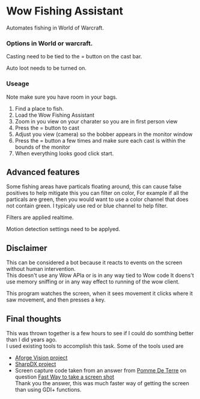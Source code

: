# Wow Fishing Assistant
Automates fishing in World of Warcraft.

### Options in World or warcraft.
Casting need to be tied to the = button on the cast bar.

Auto loot needs to be turned on.

### Useage
Note make sure you have room in your bags.

1. Find a place to fish.
2. Load the Wow Fishing Assistant
3. Zoom in you view on your charater so you are in first person view
4. Press the = button to cast
5. Adjust you view (camera) so the bobber appears in the monitor window
6. Press the = button a few times and make sure each cast is within the bounds of the monitor
7. When everything looks good click start.

## Advanced features
Some fishing areas have particals floating around, this can cause false positives to help mitigate this you can filter on color,
For example if all the particals are green,  then you would want to use a color channel that does not contain green.
I typicaly use red or blue channel to help filter.

Filters are applied realtime.

Motion detection settings need to be applyed.

## Disclaimer
This can be considered a bot because it reacts to events on the screen without human intervention.  
This doesn't use any Wow APIa or is in any way tied to Wow code It doens't use memory sniffing or in any way effect to running of the wow client. 

This program watches the screen, when it sees movement it clicks where it saw movement, and then presses a key. 

## Final thoughts
This was thrown together is a few hours to see if I could do somthing better than I did years ago.  
I used existing tools to accomplish this task. Some of the tools used are

* [Aforge Vision project](https://github.com/andrewkirillov/AForge.NET)
* [SharpDX project](https://github.com/sharpdx/SharpDX)
* Screen capture code taken from an answer from [Pomme De Terre](https://stackoverflow.com/users/4342169/pomme-de-terre) on question [Fast Way to take a screen shot](https://stackoverflow.com/questions/6812068/c-sharp-which-is-the-fastest-way-to-take-a-screen-shot)  
Thank you the answer, this was much faster way of getting the screen than using GDI+ functions.
